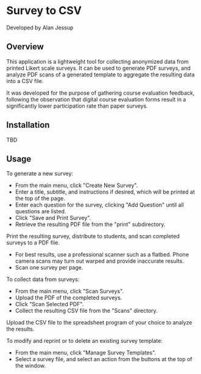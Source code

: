 # Survey to CSV

Developed by Alan Jessup

## Overview

This application is a lightweight tool for collecting anonymized data from printed Likert scale surveys. It can be used to generate PDF surveys, and analyze PDF scans of a generated template to aggregate the resulting data into a CSV file.

It was developed for the purpose of gathering course evaluation feedback, following the observation that digital course evaluation forms result in a significantly lower participation rate than paper surveys.

## Installation

TBD

## Usage

To generate a new survey:

- From the main menu, click "Create New Survey".
- Enter a title, subtitle, and instructions if desired, which will be printed at the top of the page.
- Enter each question for the survey, clicking "Add Question" until all questions are listed.
- Click "Save and Print Survey".
- Retrieve the resulting PDF file from the "print" subdirectory.

Print the resulting survey, distribute to students, and scan completed surveys to a PDF file.

- For best results, use a professional scanner such as a flatbed. Phone camera scans may turn out warped and provide inaccurate results.
- Scan one survey per page.

To collect data from surveys:

- From the main menu, click "Scan Surveys".
- Upload the PDF of the completed surveys.
- Click "Scan Selected PDF".
- Collect the resulting CSV file from the "Scans" directory.

Upload the CSV file to the spreadsheet program of your choice to analyze the results.

To modify and reprint or to delete an existing survey template:

- From the main menu, click "Manage Survey Templates".
- Select a survey file, and select an action from the buttons at the top of the window.
